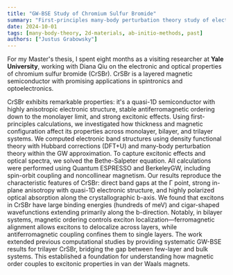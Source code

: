 ```yaml
---
title: "GW-BSE Study of Chromium Sulfur Bromide"
summary: "First-principles many-body perturbation theory study of electronic, optical, and excitonic properties in the layered magnetic semiconductor CrSBr using GW-BSE methods."
date: 2024-10-01
tags: [many-body-theory, 2d-materials, ab-initio-methods, past]
authors: ["Justus Grabowsky"]
---
```

For my Master's thesis, I spent eight months as a visiting researcher at **Yale University**, working with Diana Qiu on the electronic and optical properties of chromium sulfur bromide (CrSBr). CrSBr is a layered magnetic semiconductor with promising applications in spintronics and optoelectronics.

CrSBr exhibits remarkable properties: it's a quasi-1D semiconductor with highly anisotropic electronic structure, stable antiferromagnetic ordering down to the monolayer limit, and strong excitonic effects. Using first-principles calculations, we investigated how thickness and magnetic configuration affect its properties across monolayer, bilayer, and trilayer systems. We computed electronic band structures using density functional theory with Hubbard corrections (DFT+U) and many-body perturbation theory within the GW approximation. To capture excitonic effects and optical spectra, we solved the Bethe-Salpeter equation. All calculations were performed using Quantum ESPRESSO and BerkeleyGW, including spin-orbit coupling and noncollinear magnetism. Our results reproduce the characteristic features of CrSBr: direct band gaps at the Γ point, strong in-plane anisotropy with quasi-1D electronic structure, and highly polarized optical absorption along the crystallographic b-axis. We found that excitons in CrSBr have large binding energies (hundreds of meV) and cigar-shaped wavefunctions extending primarily along the b-direction. Notably, in bilayer systems, magnetic ordering controls exciton localization—ferromagnetic alignment allows excitons to delocalize across layers, while antiferromagnetic coupling confines them to single layers. The work extended previous computational studies by providing systematic GW-BSE results for trilayer CrSBr, bridging the gap between few-layer and bulk systems. This established a foundation for understanding how magnetic order couples to excitonic properties in van der Waals magnets.
